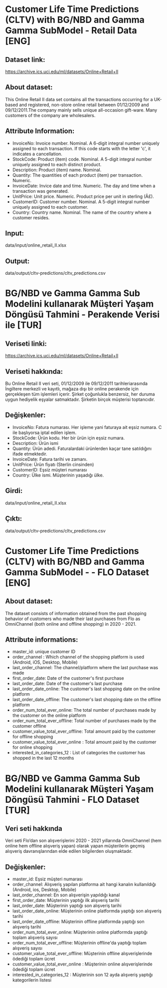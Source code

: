 # Customer Life Time Predictions (CLTV) with BG/NBD and Gamma Gamma SubModel - Retail Data [ENG]
## Dataset link:
https://archive.ics.uci.edu/ml/datasets/Online+Retail+II
## About dataset:
This Online Retail II data set contains all the transactions occurring for a UK-based and registered, non-store online retail between 01/12/2009 and 09/12/2011.The company mainly sells unique all-occasion gift-ware. Many customers of the company are wholesalers.
## Attribute Information:
- InvoiceNo:   Invoice number. Nominal. A 6-digit integral number uniquely assigned to each transaction. If this code starts with the letter 'c', it indicates a cancellation.
- StockCode:   Product (item) code. Nominal. A 5-digit integral number uniquely assigned to each distinct product.
- Description: Product (item) name. Nominal.
- Quantity:    The quantities of each product (item) per transaction. Numeric.
- InvoiceDate: Invice date and time. Numeric. The day and time when a transaction was generated.
- UnitPrice:   Unit price. Numeric. Product price per unit in sterling (Â£).
- CustomerID:  Customer number. Nominal. A 5-digit integral number uniquely assigned to each customer.
- Country:     Country name. Nominal. The name of the country where a customer resides.
## Input:
data/input/online_retail_II.xlsx
## Output:
data/output/cltv-predictions/cltv_predictions.csv



# BG/NBD ve Gamma Gamma Sub Modelini kullanarak Müşteri Yaşam Döngüsü Tahmini - Perakende Verisi ile [TUR]
## Veriseti linki:
https://archive.ics.uci.edu/ml/datasets/Online+Retail+II
## Veriseti hakkında:
Bu Online Retail II veri seti, 01/12/2009 ile 09/12/2011 tarihleri ​​arasında İngiltere merkezli ve kayıtlı, mağaza dışı bir online perakende için gerçekleşen tüm işlemleri içerir. Şirket çoğunlukla benzersiz, her duruma uygun hediyelik eşyalar satmaktadır. Şirketin birçok müşterisi toptancıdır.
## Değişkenler:
- InvoiceNo:    Fatura numarası. Her işleme yani faturaya ait eşsiz numara. C ile başlıyorsa iptal edilen işlem.
- StockCode:    Ürün kodu. Her bir ürün için eşsiz numara.
- Description:  Ürün ismi
- Quantity:     Ürün adedi. Faturalardaki ürünlerden kaçar tane satıldığını ifade etmektedir.
- InvoiceDate:  Fatura tarihi ve zamanı.
- UnitPrice:    Ürün fiyatı (Sterlin cinsinden)
- CustomerID:   Eşsiz müşteri numarası
- Country:      Ülke ismi. Müşterinin yaşadığı ülke.
## Girdi:
data/input/online_retail_II.xlsx
## Çıktı:
data/output/cltv-predictions/cltv_predictions.csv




# Customer Life Time Predictions (CLTV) with BG/NBD and Gamma Gamma SubModel - - FLO Dataset [ENG]
## About dataset:
The dataset consists of information obtained from the past shopping behavior of customers who made their last purchases from Flo as OmniChannel (both online and offline shopping) in 2020 - 2021.
## Attribute informations:
- master_id:                         unique customer ID
- order_channel :                    Which channel of the shopping platform is used (Android, iOS, Desktop, Mobile)
- last_order_channel:                The channel/platform where the last purchase was made
- first_order_date:                  Date of the customer's first purchase
- last_order_date:                   Date of the customer's last purchase
- last_order_date_online:            The customer's last shopping date on the online platform
- last_order_date_offline:           The customer's last shopping date on the offline platform
- order_num_total_ever_online:       The total number of purchases made by the customer on the online platform
- order_num_total_ever_offline:      Total number of purchases made by the customer offline
- customer_value_total_ever_offline: Total amount paid by the customer for offline shopping
- customer_value_total_ever_online : Total amount paid by the customer for online shopping
- interested_in_categories_12 :      List of categories the customer has shopped in the last 12 months



# BG/NBD ve Gamma Gamma Sub Modelini kullanarak Müşteri Yaşam Döngüsü Tahmini - FLO Dataset [TUR]
## Veri seti hakkında
Veri seti Flo’dan son alışverişlerini 2020 - 2021 yıllarında OmniChannel (hem online hem offline alışveriş yapan) olarak yapan müşterilerin geçmiş alışveriş davranışlarından elde edilen bilgilerden oluşmaktadır.
## Değişkenler:
- master_id:                         Eşsiz müşteri numarası
- order_channel:                     Alışveriş yapılan platforma ait hangi kanalın kullanıldığı (Android, ios, Desktop, Mobile)
- last_order_channel:                En son alışverişin yapıldığı kanal
- first_order_date:                  Müşterinin yaptığı ilk alışveriş tarihi
- last_order_date:                   Müşterinin yaptığı son alışveriş tarihi
- last_order_date_online:            Müşterinin online platformda yaptığı son alışveriş tarihi
- last_order_date_offline:           Müşterinin offline platformda yaptığı son alışveriş tarihi
- order_num_total_ever_online:       Müşterinin online platformda yaptığı toplam alışveriş sayısı
- order_num_total_ever_offline:      Müşterinin offline'da yaptığı toplam alışveriş sayısı
- customer_value_total_ever_offline: Müşterinin offline alışverişlerinde ödediği toplam ücret
- customer_value_total_ever_online : Müşterinin online alışverişlerinde ödediği toplam ücret
- interested_in_categories_12 :      Müşterinin son 12 ayda alışveriş yaptığı kategorilerin listesi



